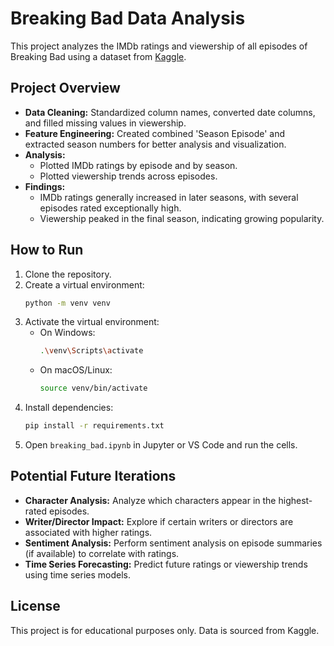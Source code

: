 # Breaking Bad Data Analysis

This project analyzes the IMDb ratings and viewership of all episodes of Breaking Bad using a dataset from [Kaggle](https://www.kaggle.com/datasets/varpit94/breaking-bad-tv-show-all-seasons-episodes-data).

## Project Overview
- **Data Cleaning:** Standardized column names, converted date columns, and filled missing values in viewership.
- **Feature Engineering:** Created combined 'Season Episode' and extracted season numbers for better analysis and visualization.
- **Analysis:**
  - Plotted IMDb ratings by episode and by season.
  - Plotted viewership trends across episodes.
- **Findings:**
  - IMDb ratings generally increased in later seasons, with several episodes rated exceptionally high.
  - Viewership peaked in the final season, indicating growing popularity.

## How to Run
1. Clone the repository.
2. Create a virtual environment:
   ```sh
   python -m venv venv
   ```
3. Activate the virtual environment:
   - On Windows:
     ```sh
     .\venv\Scripts\activate
     ```
   - On macOS/Linux:
     ```sh
     source venv/bin/activate
     ```
4. Install dependencies:
   ```sh
   pip install -r requirements.txt
   ```
5. Open `breaking_bad.ipynb` in Jupyter or VS Code and run the cells.

## Potential Future Iterations
- **Character Analysis:** Analyze which characters appear in the highest-rated episodes.
- **Writer/Director Impact:** Explore if certain writers or directors are associated with higher ratings.
- **Sentiment Analysis:** Perform sentiment analysis on episode summaries (if available) to correlate with ratings.
- **Time Series Forecasting:** Predict future ratings or viewership trends using time series models.

## License
This project is for educational purposes only. Data is sourced from Kaggle.
